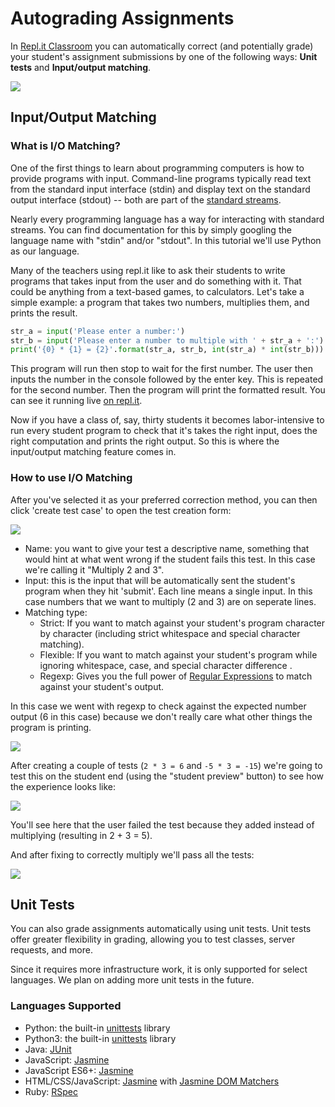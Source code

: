 # Autograding Assignments

In [Repl.it Classroom](/site/classroom) you can automatically correct
(and potentially grade) your student's assignment submissions by one of the
following ways: **Unit tests** and **Input/output matching**.

![](https://replit.github.io/media/autograding/correction.png)

## Input/Output Matching

### What is I/O Matching?

One of the first things to learn about programming computers is how to provide programs
with input. Command-line programs typically read text from the standard
input interface (stdin) and display text on the standard output interface (stdout) -- both are
part of the [standard streams](https://en.wikipedia.org/wiki/Standard_streams).

Nearly every programming language has a way for interacting with standard
streams. You can find documentation for this by simply googling the language
name with "stdin" and/or "stdout". In this tutorial we'll use Python as our language.

Many of the teachers using repl.it like to ask their students to write programs
that takes input from the user and do something with it. That could be anything
from a text-based games, to calculators. Let's take a simple example: a program
that takes two numbers, multiplies them, and prints the result.

```python
str_a = input('Please enter a number:')
str_b = input('Please enter a number to multiple with ' + str_a + ':')
print('{0} * {1} = {2}'.format(str_a, str_b, int(str_a) * int(str_b)))
```

This program will run then stop to wait for the first number. The user then
inputs the number in the console followed by the enter key. This is repeated for
the second number. Then the program will print the formatted result. You can see
it running live [on repl.it](https://repl.it/Cl6j).

Now if you have a class of, say, thirty students it becomes labor-intensive
to run every student program to check that it's takes the right input, does the
right computation and prints the right output. So this is where the input/output
matching feature comes in.

### How to use I/O Matching

After you've selected it as your preferred correction method, you can then click
'create test case' to open the test creation form:

![](https://replit.github.io/media/autograding/create_test.png)

* Name: you want to give your test a descriptive name, something that would hint
  at what went wrong if the student fails this test. In this case we're
  calling it "Multiply 2 and 3".
* Input: this is the input that will be automatically sent the student's program
  when they hit 'submit'. Each line means a single input. In this case numbers
  that we want to multiply (2 and 3) are on seperate lines.
* Matching type:
    * Strict: If you want to match against your student's program character by
      character (including strict whitespace and special character matching).
    * Flexible: If you want to match against your student's program while
      ignoring whitespace, case, and special character difference .
    * Regexp: Gives you the full power of [Regular
      Expressions](https://developer.mozilla.org/en-US/docs/Web/JavaScript/Reference/Global_Objects/RegExp)
      to match against your student's output.


In this case we went with regexp to check
against the expected number output (6 in this case) because we don't really care what other
things the program is printing.

![](https://replit.github.io/media/autograding/tests.png)

After creating a couple of tests (`2 * 3 = 6` and `-5 * 3 = -15`) we're going to
test this on the student end (using the "student preview" button) to see how the
experience looks like:

![](https://replit.github.io/media/autograding/test_failed.png)

You'll see here that the user failed the test because they added instead of
multiplying (resulting in 2 + 3 = 5).

And after fixing to correctly multiply we'll pass all the tests:

![](https://replit.github.io/media/autograding/tests_passed.png)

## Unit Tests

You can also grade assignments automatically using unit tests.  Unit tests offer greater flexibility 
in grading, allowing you to test classes, server requests, and more.

Since it requires more infrastructure work, it is only supported for select languages. 
We plan on adding more unit tests in the future.

### Languages Supported

* Python: the built-in [unittests](https://docs.python.org/2/library/unittest.html) library
* Python3: the built-in [unittests](https://docs.python.org/3/library/unittest.html) library
* Java: [JUnit](http://junit.org/)
* JavaScript: [Jasmine](http://jasmine.github.io/)
* JavaScript ES6+: [Jasmine](http://jasmine.github.io/)
* HTML/CSS/JavaScript: [Jasmine](http://jasmine.github.io/) with [Jasmine DOM Matchers](https://github.com/charleshansen/jasmine_dom_matchers#matchers)
* Ruby: [RSpec](http://rspec.info/)
